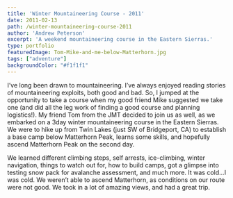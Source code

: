 ```yaml
---
title: 'Winter Mountaineering Course - 2011'
date: 2011-02-13
path: /winter-mountaineering-course-2011
author: 'Andrew Peterson'
excerpt: 'A weekend mountaineering course in the Eastern Sierras.'
type: portfolio
featuredImage: Tom-Mike-and-me-below-Matterhorn.jpg
tags: ["adventure"]
backgroundColor: "#f1f1f1"
---
```

I’ve long been drawn to mountaineering. I’ve always enjoyed reading stories of mountaineering exploits, both good and bad. So, I jumped at the opportunity to take a course when my good friend Mike suggested we take one (and did all the leg work of finding a good course and planning logistics!). My friend Tom from the JMT decided to join us as well, as we embarked on a 3day winter mountaineering course in the Eastern Sierras. We were to hike up from Twin Lakes (just SW of Bridgeport, CA) to establish a base camp below Matterhorn Peak, learns some skills, and hopefully ascend Matterhorn Peak on the second day.

We learned different climbing steps, self arrests, ice-climbing, winter navigation, things to watch out for, how to build camps, got a glimpse into testing snow pack for avalanche assessment, and much more. It was cold…I was cold. We weren’t able to ascend Matterhorn, as conditions on our route were not good. We took in a lot of amazing views, and had a great trip.